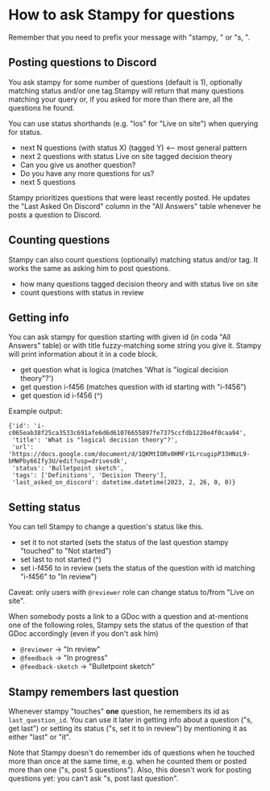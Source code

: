 # How to ask Stampy for questions

Remember that you need to prefix your message with "stampy, " or "s, ".

## Posting questions to Discord

You ask stampy for some number of questions (default is 1), optionally matching status and/or one 
tag.Stampy will return that many questions matching your query or, if you asked for more than there 
are, all the questions he found.

You can use status shorthands (e.g. "los" for "Live on site") when querying for status.

- next N questions (with status X) (tagged Y) <-- most general pattern
- next 2 questions with status Live on site tagged decision theory
- Can you give us another question?
- Do you have any more questions for us?
- next 5 questions

Stampy prioritizes questions that were least recently posted. He updates the "Last Asked On Discord"
column in the "All Answers" table whenever he posts a question to Discord.

## Counting questions

Stampy can also count questions (optionally) matching status and/or tag. It works the same as asking
him to post questions.

- how many questions tagged decision theory and with status live on site
- count questions with status in review

## Getting info

You can ask stampy for question starting with given id (in coda "All Answers" table) or with title
fuzzy-matching some string you give it. Stampy will print information about it in a code block.

- get question what is logica (matches 'What is "logical decision theory"?')
- get question i-f456 (matches question with id starting with "i-f456")
- get question id i-f456 (^)

Example output:

```
{'id': 'i-c065eab38f25ca3533c691afe6d6d61076655897fe7375ccfdb1220e4f0caa94',
 'title': 'What is "logical decision theory"?',
 'url': 'https://docs.google.com/document/d/1QKMtIORv0HMFr1LrcugipP33HNzL9-bMWPby66Ify3U/edit?usp=drivesdk',
 'status': 'Bulletpoint sketch',
 'tags': ['Definitions', 'Decision Theory'],
 'last_asked_on_discord': datetime.datetime(2023, 2, 26, 0, 0)}
```

## Setting status

You can tell Stampy to change a question's status like this.

- set it to not started (sets the status of the last question stampy "touched" to "Not started")
- set last to not started (^)
- set i-f456 to in review (sets the status of the question with id matching "i-f456" to "In review")

Caveat: only users with `@reviewer` role can change status to/from "Live on site".

When somebody posts a link to a GDoc with a question and at-mentions one of the following roles, Stampy sets 
the status of the question of that GDoc accordingly (even if you don't ask him)

- `@reviewer` -> "In review"
- `@feedback` -> "In progress"
- `@feedback-sketch` -> "Bulletpoint sketch"

## Stampy remembers last question

Whenever stampy "touches" **one** question, he remembers its id as `last_question_id`. You can use it later
in getting info about a question ("s, get last") or setting its status ("s, set it to in review") by mentioning
it as either "last" or "it".

Note that Stampy doesn't do remember ids of questions when he touched more than once at the same time, e.g. when
he counted them or posted more than one ("s, post 5 questions"). Also, this doesn't work for posting questions yet: 
you can't ask "s, post last question".
